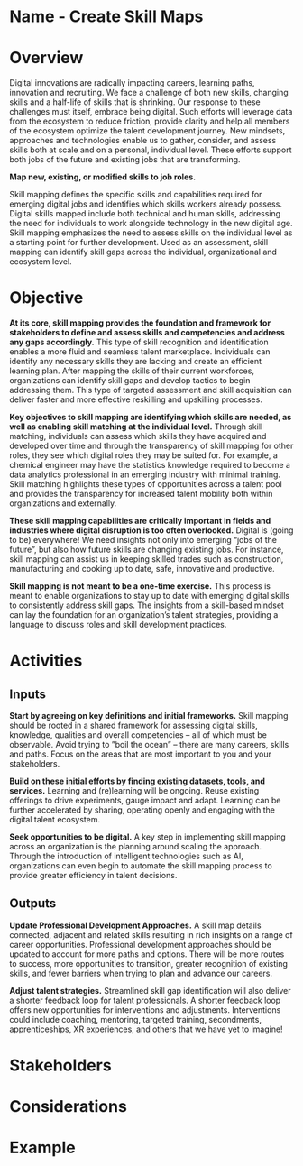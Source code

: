 # Name - Create Skill Maps

# Overview
Digital innovations are radically impacting careers, learning paths, innovation and recruiting. We face a challenge of both new skills, changing skills and a half-life of skills that is shrinking. Our response to these challenges must itself, embrace being digital. Such efforts will leverage data from the ecosystem to reduce friction, provide clarity and help all members of the ecosystem optimize the talent development journey. New mindsets, approaches and technologies enable us to gather, consider, and assess skills both at scale and on a personal, individual level. These efforts support both jobs of the future and existing jobs that are transforming. 

**Map new, existing, or modified skills to job roles.**

Skill mapping defines the specific skills and capabilities required for emerging digital jobs and identifies which skills workers already possess. Digital skills mapped include both technical and human skills, addressing the need for individuals to work alongside technology in the new digital age. Skill mapping emphasizes the need to assess skills on the individual level as a starting point for further development. Used as an assessment, skill mapping can identify skill gaps across the individual, organizational and ecosystem level. 


# Objective
**At its core, skill mapping provides the foundation and framework for stakeholders to define and assess skills and competencies and address any gaps accordingly.** This type of skill recognition and identification enables a more fluid and seamless talent marketplace. Individuals can identify any necessary skills they are lacking and create an efficient learning plan. After mapping the skills of their current workforces, organizations can identify skill gaps and develop tactics to begin addressing them. This type of targeted assessment and skill acquisition can deliver faster and more effective reskilling and upskilling processes.

**Key objectives to skill mapping are identifying which skills are needed, as well as enabling skill matching at the individual level.** Through skill matching, individuals can assess which skills they have acquired and developed over time and through the transparency of skill mapping for other roles, they see which digital roles they may be suited for. For example, a chemical engineer may have the statistics knowledge required to become a data analytics professional in an emerging industry with minimal training. Skill matching highlights these types of opportunities across a talent pool and provides the transparency for increased talent mobility both within organizations and externally. 

**These skill mapping capabilities are critically important in fields and industries where digital disruption is too often overlooked.** Digital is (going to be) everywhere! We need insights not only into emerging “jobs of the future”, but also how future skills are changing existing jobs. For instance, skill mapping can assist us in keeping skilled trades such as construction, manufacturing and cooking up to date, safe, innovative and productive.   

**Skill mapping is not meant to be a one-time exercise.** This process is meant to enable organizations to stay up to date with emerging digital skills to consistently address skill gaps. The insights from a skill-based mindset can lay the foundation for an organization’s talent strategies, providing a language to discuss roles and skill development practices.

# Activities
## Inputs
**Start by agreeing on key definitions and initial frameworks.** Skill mapping should be rooted in a shared framework for assessing digital skills, knowledge, qualities and overall competencies – all of which must be observable. Avoid trying to ”boil the ocean” – there are many careers, skills and paths. Focus on the areas that are most important to you and your stakeholders.

**Build on these initial efforts by finding existing datasets, tools, and services.** Learning and (re)learning will be ongoing. Reuse existing offerings to drive experiments, gauge impact and adapt. Learning can be further accelerated by sharing, operating openly and engaging with the digital talent ecosystem. 

**Seek opportunities to be digital.** A key step in implementing skill mapping across an organization is the planning around scaling the approach. Through the introduction of intelligent technologies such as AI, organizations can even begin to automate the skill mapping process to provide greater efficiency in talent decisions.

## Outputs
**Update Professional Development Approaches.** A skill map details connected, adjacent and related skills resulting in rich insights on a range of career opportunities. Professional development approaches should be updated to account for more paths and options. There will be more routes to success, more opportunities to transition, greater recognition of existing skills, and fewer barriers when trying to plan and advance our careers.

**Adjust talent strategies.** Streamlined skill gap identification will also deliver a shorter feedback loop for talent professionals. A shorter feedback loop offers new opportunities for interventions and adjustments. Interventions could include coaching, mentoring, targeted training, secondments, apprenticeships, XR experiences, and others that we have yet to imagine!


# Stakeholders



# Considerations

# Example
